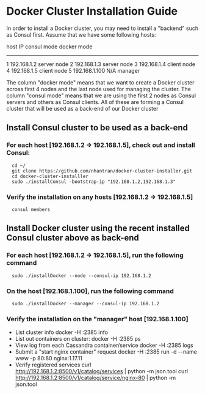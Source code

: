 # Docker Cluster Installation Guide
In order to install a Docker cluster, you may need to install a "backend" such as Consul first.
Assume that we have some following hosts:

host   IP             consul mode docker mode
-----  -------------  ----------- -----------
1      192.168.1.2    server      node
2      192.168.1.3    server      node
3      192.168.1.4    client      node
4      192.168.1.5    client      node
5      192.168.1.100  N/A         manager

The column "docker mode" means that we want to create a Docker cluster across first 4 nodes and the last node used for managing the cluster.
The column "consul mode" means that we are using the first 2 nodes as Consul servers and others as Consul clients. All of these are forming a Consul cluster that will be used as a back-end of our Docker cluster

## Install Consul cluster to be used as a back-end

### For each host [192.168.1.2 -> 192.168.1.5], check out and install Consul:
      cd ~/
      git clone https://github.com/nhantran/docker-cluster-installer.git
      cd docker-cluster-installler
      sudo ./installConsul -bootstrap-ip "192.168.1.2,192.168.1.3"

### Verify the installation on any hosts [192.168.1.2 -> 192.168.1.5]
      consul members

## Install Docker cluster using the recent installed Consul cluster above as back-end

### For each host [192.168.1.2 -> 192.168.1.5], run the following command
      sudo ./installDocker --node --consul-ip 192.168.1.2

### On the host [192.168.1.100], run the following command
      sudo ./installDocker --manager --consul-ip 192.168.1.2

### Verify the installation on the "manager" host [192.168.1.100]

* List cluster info
      docker -H :2385 info
* List out containers on cluster:
      docker -H :2385 ps
* View log from each Cassandra container/service
      docker -H :2385 logs <container-id>
* Submit a "start nginx container" request
      docker -H :2385 run -d --name www -p 80:80 nginx:1.17.11
* Verify registered services
      curl http://192.168.1.2:8500/v1/catalog/services | python -m json.tool
      curl http://192.168.1.2:8500/v1/catalog/service/nginx-80 | python -m json.tool
